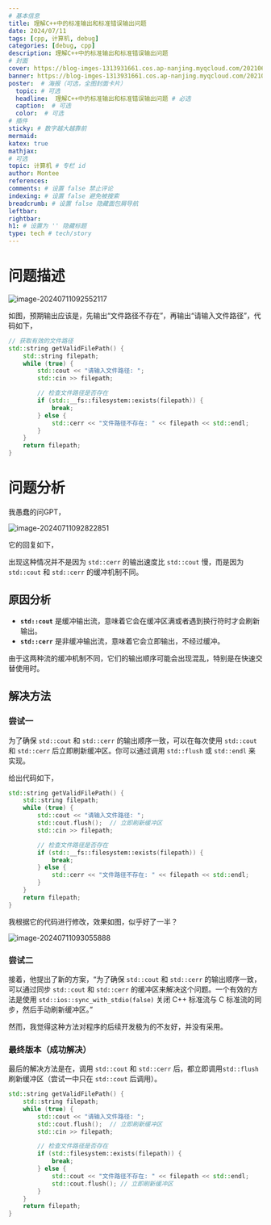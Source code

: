 ```yaml
---
# 基本信息
title: 理解C++中的标准输出和标准错误输出问题
date: 2024/07/11
tags: [cpp, 计算机, debug]
categories: [debug, cpp]
description: 理解C++中的标准输出和标准错误输出问题
# 封面
cover: https://blog-imges-1313931661.cos.ap-nanjing.myqcloud.com/202106111326352430.jpg
banner: https://blog-imges-1313931661.cos.ap-nanjing.myqcloud.com/202106111326352430.jpg
poster:  # 海报（可选，全图封面卡片）
  topic: # 可选
  headline:  理解C++中的标准输出和标准错误输出问题 # 必选
  caption:  # 可选
  color:  # 可选
# 插件
sticky: # 数字越大越靠前
mermaid:
katex: true
mathjax: 
# 可选
topic: 计算机 # 专栏 id
author: Montee
references:
comments: # 设置 false 禁止评论
indexing: # 设置 false 避免被搜索
breadcrumb: # 设置 false 隐藏面包屑导航
leftbar: 
rightbar:
h1: # 设置为 '' 隐藏标题
type: tech # tech/story
---
```


# 问题描述

![image-20240711092552117](https://blog-imges-1313931661.cos.ap-nanjing.myqcloud.com/image-20240711092552117.png)

如图，预期输出应该是，先输出“文件路径不存在”，再输出“请输入文件路径”，代码如下，

```C++
// 获取有效的文件路径
std::string getValidFilePath() {
    std::string filepath;
    while (true) {
        std::cout << "请输入文件路径: ";
        std::cin >> filepath;

        // 检查文件路径是否存在
        if (std::__fs::filesystem::exists(filepath)) {
            break;
        } else {
            std::cerr << "文件路径不存在: " << filepath << std::endl;
        }
    }
    return filepath;
}
```

# 问题分析

我愚蠢的问GPT，

![image-20240711092822851](https://blog-imges-1313931661.cos.ap-nanjing.myqcloud.com/image-20240711092822851.png)

它的回复如下，

出现这种情况并不是因为 `std::cerr` 的输出速度比 `std::cout` 慢，而是因为 `std::cout` 和 `std::cerr` 的缓冲机制不同。

## 原因分析

- **`std::cout`** 是缓冲输出流，意味着它会在缓冲区满或者遇到换行符时才会刷新输出。
- **`std::cerr`** 是非缓冲输出流，意味着它会立即输出，不经过缓冲。

由于这两种流的缓冲机制不同，它们的输出顺序可能会出现混乱，特别是在快速交替使用时。

## 解决方法


### 尝试一
为了确保 `std::cout` 和 `std::cerr` 的输出顺序一致，可以在每次使用 `std::cout` 和 `std::cerr` 后立即刷新缓冲区。你可以通过调用 `std::flush` 或 `std::endl` 来实现。

给出代码如下，

```C++
std::string getValidFilePath() {
    std::string filepath;
    while (true) {
        std::cout << "请输入文件路径: ";
        std::cout.flush();  // 立即刷新缓冲区
        std::cin >> filepath;

        // 检查文件路径是否存在
        if (std::__fs::filesystem::exists(filepath)) {
            break;
        } else {
            std::cerr << "文件路径不存在: " << filepath << std::endl;
        }
    }
    return filepath;
}

```

我根据它的代码进行修改，效果如图，似乎好了一半？

![image-20240711093055888](https://blog-imges-1313931661.cos.ap-nanjing.myqcloud.com/image-20240711093055888.png)

### 尝试二
接着，他提出了新的方案，“为了确保 `std::cout` 和 `std::cerr` 的输出顺序一致，可以通过同步 `std::cout` 和 `std::cerr` 的缓冲区来解决这个问题。一个有效的方法是使用 `std::ios::sync_with_stdio(false)` 关闭 C++ 标准流与 C 标准流的同步，然后手动刷新缓冲区。”

然而，我觉得这种方法对程序的后续开发极为的不友好，并没有采用。

### 最终版本（成功解决）

最后的解决方法是在，调用 `std::cout` 和 `std::cerr` 后，都立即调用`std::flush` 刷新缓冲区（尝试一中只在 `std::cout` 后调用）。

```C++
std::string getValidFilePath() {
    std::string filepath;
    while (true) {
        std::cout << "请输入文件路径: ";
        std::cout.flush();  // 立即刷新缓冲区
        std::cin >> filepath;

        // 检查文件路径是否存在
        if (std::filesystem::exists(filepath)) {
            break;
        } else {
            std::cout << "文件路径不存在: " << filepath << std::endl;
            std::cout.flush(); // 立即刷新缓冲区
        }
    }
    return filepath;
}
```

